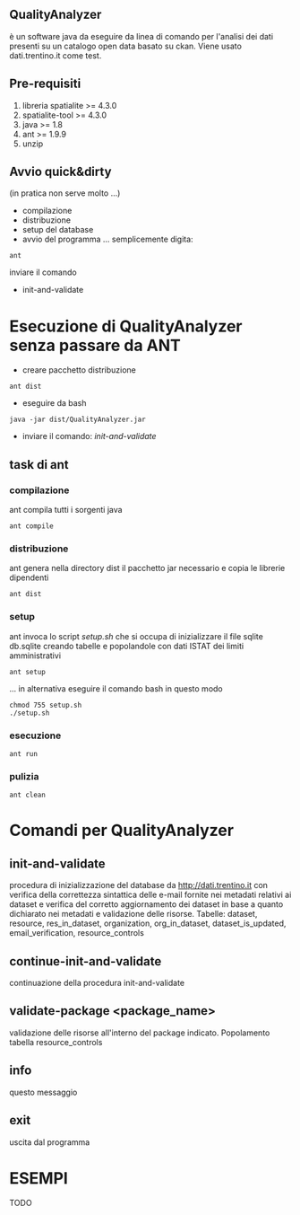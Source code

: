 ## QualityAnalyzer
è un software java da eseguire da linea di comando per l'analisi dei dati presenti su un catalogo open data basato su ckan.
Viene usato dati.trentino.it come test.

## Pre-requisiti

1. libreria spatialite >= 4.3.0
1. spatialite-tool >= 4.3.0
1. java >= 1.8
1. ant >= 1.9.9
1. unzip

## Avvio quick&dirty 
(in pratica non serve molto ...)
- compilazione
- distribuzione
- setup del database
- avvio del programma
... semplicemente digita:

```
ant
```
inviare il comando
- init-and-validate

# Esecuzione di QualityAnalyzer senza passare da ANT
- creare pacchetto distribuzione 
```
ant dist
```
- eseguire da bash 
```
java -jar dist/QualityAnalyzer.jar
```
- inviare il comando: 
*init-and-validate*


## task di ant 
### compilazione
ant compila tutti i sorgenti java
```
ant compile
```
### distribuzione
ant genera nella directory dist il pacchetto jar necessario e copia le librerie dipendenti
```
ant dist
```
### setup
ant invoca lo script *setup.sh* che si occupa di inizializzare il file sqlite db.sqlite creando tabelle e popolandole con dati ISTAT dei limiti amministrativi
```
ant setup
```
... in alternativa eseguire il comando bash in questo modo
```
chmod 755 setup.sh
./setup.sh
```

### esecuzione
```
ant run
```
### pulizia
```
ant clean
```

# Comandi per QualityAnalyzer

## init-and-validate
procedura di inizializzazione del database da http://dati.trentino.it con verifica della correttezza sintattica delle e-mail fornite nei metadati relativi ai dataset e verifica del corretto aggiornamento dei dataset in base a quanto dichiarato nei metadati e validazione delle risorse.
Tabelle:
dataset, resource, res_in_dataset, organization, org_in_dataset, dataset_is_updated, email_verification, resource_controls

## continue-init-and-validate
continuazione della procedura init-and-validate

## validate-package <package_name>
validazione delle risorse all'interno del package indicato. 
Popolamento tabella resource_controls

## info 
questo messaggio

## exit 
uscita dal programma

# ESEMPI
TODO

